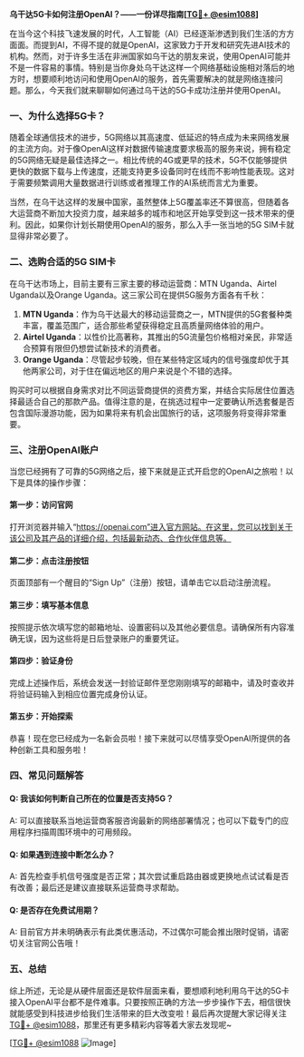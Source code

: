 **乌干达5G卡如何注册OpenAI？——一份详尽指南[[TG💪+ @esim1088](https://t.me/s/esim1088)]**

在当今这个科技飞速发展的时代，人工智能（AI）已经逐渐渗透到我们生活的方方面面。而提到AI，不得不提的就是OpenAI，这家致力于开发和研究先进AI技术的机构。然而，对于许多生活在非洲国家如乌干达的朋友来说，使用OpenAI可能并不是一件容易的事情。特别是当你身处乌干达这样一个网络基础设施相对落后的地方时，想要顺利地访问和使用OpenAI的服务，首先需要解决的就是网络连接问题。那么，今天我们就来聊聊如何通过乌干达的5G卡成功注册并使用OpenAI。

### 一、为什么选择5G卡？

随着全球通信技术的进步，5G网络以其高速度、低延迟的特点成为未来网络发展的主流方向。对于像OpenAI这样对数据传输速度要求极高的服务来说，拥有稳定的5G网络无疑是最佳选择之一。相比传统的4G或更早的技术，5G不仅能够提供更快的数据下载与上传速度，还能支持更多设备同时在线而不影响性能表现。这对于需要频繁调用大量数据进行训练或者推理工作的AI系统而言尤为重要。

当然，在乌干达这样的发展中国家，虽然整体上5G覆盖率还不算很高，但随着各大运营商不断加大投资力度，越来越多的城市和地区开始享受到这一技术带来的便利。因此，如果你计划长期使用OpenAI的服务，那么入手一张当地的5G SIM卡就显得非常必要了。

### 二、选购合适的5G SIM卡

在乌干达市场上，目前主要有三家主要的移动运营商：MTN Uganda、Airtel Uganda以及Orange Uganda。这三家公司在提供5G服务方面各有千秋：

1. **MTN Uganda**：作为乌干达最大的移动运营商之一，MTN提供的5G套餐种类丰富，覆盖范围广，适合那些希望获得稳定且高质量网络体验的用户。
2. **Airtel Uganda**：以性价比高著称，其推出的5G流量包价格相对亲民，非常适合预算有限但仍想尝试新技术的消费者。
3. **Orange Uganda**：尽管起步较晚，但在某些特定区域内的信号强度却优于其他两家公司，对于住在偏远地区的用户来说是个不错的选择。

购买时可以根据自身需求对比不同运营商提供的资费方案，并结合实际居住位置选择最适合自己的那款产品。值得注意的是，在挑选过程中一定要确认所选套餐是否包含国际漫游功能，因为如果将来有机会出国旅行的话，这项服务将变得非常重要。

### 三、注册OpenAI账户

当您已经拥有了可靠的5G网络之后，接下来就是正式开启您的OpenAI之旅啦！以下是具体的操作步骤：

#### 第一步：访问官网
打开浏览器并输入“https://openai.com”进入官方网站。在这里，您可以找到关于该公司及其产品的详细介绍，包括最新动态、合作伙伴信息等。

#### 第二步：点击注册按钮
页面顶部有一个醒目的“Sign Up”（注册）按钮，请单击它以启动注册流程。

#### 第三步：填写基本信息
按照提示依次填写您的邮箱地址、设置密码以及其他必要信息。请确保所有内容准确无误，因为这些将是日后登录账户的重要凭证。

#### 第四步：验证身份
完成上述操作后，系统会发送一封验证邮件至您刚刚填写的邮箱中，请及时查收并将验证码输入到相应位置完成身份认证。

#### 第五步：开始探索
恭喜！现在您已经成为一名新会员啦！接下来就可以尽情享受OpenAI所提供的各种创新工具和服务啦！

### 四、常见问题解答

#### Q: 我该如何判断自己所在的位置是否支持5G？
A: 可以直接联系当地运营商客服咨询最新的网络部署情况；也可以下载专门的应用程序扫描周围环境中的可用频段。

#### Q: 如果遇到连接中断怎么办？
A: 首先检查手机信号强度是否正常；其次尝试重启路由器或更换地点试试看是否有改善；最后还是建议直接联系运营商寻求帮助。

#### Q: 是否存在免费试用期？
A: 目前官方并未明确表示有此类优惠活动，不过偶尔可能会推出限时促销，请密切关注官网公告哦！

### 五、总结

综上所述，无论是从硬件层面还是软件层面来看，要想顺利地利用乌干达的5G卡接入OpenAI平台都不是件难事。只要按照正确的方法一步步操作下去，相信很快就能感受到科技进步给我们生活带来的巨大改变啦！最后再次提醒大家记得关注[TG💪+ @esim1088](https://t.me/s/esim1088)，那里还有更多精彩内容等着大家去发现呢~ 

[[TG💪+ @esim1088](https://t.me/s/esim1088) ![Image](https://i.postimg.cc/4NQfJmqS/Snipaste-2025-05-13-00-14-12.png)]